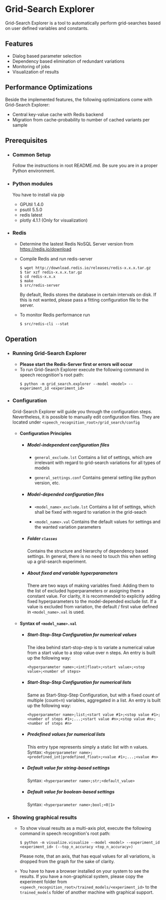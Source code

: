 # Grid-Search Explorer
 
Grid-Search Explorer is a tool to automatically perform grid-searches based on user defined variables and constants. 
 
## Features 
 
- Dialog based parameter selection
- Dependency based elimination of redundant variations
- Monitoring of jobs
- Visualization of results

## Performance Optimizations
Beside the implemented features, the following optimizations come with Grid-Search Explorer:
- Central key-value cache with Redis backend
- Migration from cache-probability to number of cached variants per sample

## Prerequisites

- ### Common Setup
    Follow the instructions in root README.md. Be sure you are in a proper Python environment.

- ### Python modules
    You have to install via pip
    - GPUtil 1.4.0
    - psutil 5.5.0
    - redis  latest
    - plotly 4.1.1 (Only for visualization)



- ### Redis
    - Determine the lastest Redis NoSQL Server version from https://redis.io/download
    - Compile Redis and run redis-server
      ```console
      $ wget http://download.redis.io/releases/redis-x.x.x.tar.gz
      $ tar xzf redis-x.x.x.tar.gz
      $ cd redis-x.x.x
      $ make
      $ src/redis-server
      ```
      By default, Redis stores the database in certain intervals on disk. If this is not wanted, please pass a fitting configuration file to the server. 

    - To monitor Redis performance run
      ```console
      $ src/redis-cli --stat
      ```

## Operation
- ### Running Grid-Search Explorer
    - **Please start the Redis-Server first or errors will occur**
    - To run Grid-Search Explorer execute the following command in speech recognition's root path:
      ```console
      $ python -m grid_search.explorer --model <model> --experiment_id <experiment_id>
      ```
- ### Configuration
    Grid-Search Explorer will guide you through the configuration steps. Nevertheless, it is possible to manually edit configuration files. They are located under `<speech_recognition_root>/grid_search/config`
    - #### Configuration Principles
        - ##### Model-independent configuration files
            - `general_exclude.lst`
                Contains a list of settings, which are irrelevant with regard to grid-search variations for all types of models

            -  `general_settings.conf`
                Contains general setting like python version, etc.

        - ##### Model-depended configuration files
            -  `<model_name>_exclude.lst`
                Contains a list of settings, which shall be fixed with regard to variation in the grid-seach

            -  `<model_name>.val` 
                Contains the default values for settings and the wanted variation parameters

        - ##### Folder `classes`
            Contains the structure and hierarchy of dependency based settings. In general, there is no need to touch this when setting up a grid-search experiment.

        - ##### About fixed and variable hyperparameters
            There are two ways of making variables fixed: Adding them to the list of excluded hyperparameters or assigning them a constant value. For clarity, it is recommended to explicitly adding fixed hyperparameters to the model-depended exclude list. If a value is excluded from variation, the default / first value defined in `<model_name>.val` is used.

    - #### Syntax of `<model_name>.val`
        - ##### Start-Stop-Step Configuration for numerical values
            The idea behind start-stop-step is to variate a numerical value from a start value to a stop value over n steps. An entry is built up the following way:

            `<hyperparameter name>;<int|float>;<start value>;<stop value>;<number of steps>`

        - ##### Start-Stop-Step Configuration for numerical lists
            Same as Start-Stop-Step Configuration, but with a fixed count of multiple (count=n) variables, aggregated in a list. An entry is built up the following way:
            
            `<hyperparameter name>;list;<start value #1>;<stop value #1>;<number of steps #1>;...;<start value #n>;<stop value #n>;<number of steps #n>`

        - ##### Predefined values for numerical lists
            This entry type represents simply a static list with n values. Syntax:
            `<hyperparameter name>;<predefined_int|predefined_float>;<value #1>;...;<value #n>`

        - ##### Default value for string-based settings
            Syntax:
            `<hyperparameter name>;str;<default_value>`

        - ##### Default value for boolean-based settings
            Syntax:
            `<hyperparameter name>;bool;<0|1>`

- ### Showing graphical results
    - To show visual results as a multi-axis plot, execute the following command in speech recognition's root path:
      ```console
      $ python -m visualize.visualize --model <model> --experiment_id <experiment_id> (--top_n_accuracy <top_n_accuracy>)
      ```
      Please note, that an axis, that has equal values for all variations, is dropped from the graph for the sake of clarity.

    - You have to have a browser installed on your system to see the results. If you have a non-graphical system, please copy the experiment folder from `<speech_recognition_root>/trained_models/<experiment_id>` to the `trained_models` folder of another machine with graphical support.







